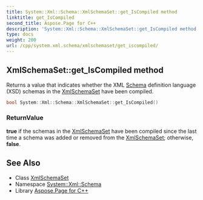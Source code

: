 ```yaml
---
title: System::Xml::Schema::XmlSchemaSet::get_IsCompiled method
linktitle: get_IsCompiled
second_title: Aspose.Page for C++
description: 'System::Xml::Schema::XmlSchemaSet::get_IsCompiled method. Returns a value that indicates whether the XML Schema definition language (XSD) schemas in the XmlSchemaSet have been compiled in C++.'
type: docs
weight: 200
url: /cpp/system.xml.schema/xmlschemaset/get_iscompiled/
---
```

## XmlSchemaSet::get_IsCompiled method


Returns a value that indicates whether the XML [Schema](../../) definition language (XSD) schemas in the [XmlSchemaSet](../) have been compiled.

```cpp
bool System::Xml::Schema::XmlSchemaSet::get_IsCompiled()
```


### ReturnValue

**true** if the schemas in the [XmlSchemaSet](../) have been compiled since the last time a schema was added or removed from the [XmlSchemaSet](../); otherwise, **false**.

## See Also

* Class [XmlSchemaSet](../)
* Namespace [System::Xml::Schema](../../)
* Library [Aspose.Page for C++](../../../)
